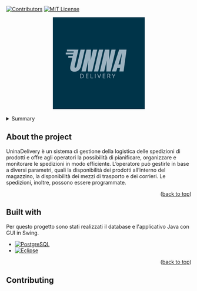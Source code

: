 <a name="readme-top"></a>

[![Contributors][contributors-shield]][contributors-url]
[![MIT License][license-shield]][license-url]

<!-- Icona -->
<p align="center">
  <img src="https://raw.githubusercontent.com/fedeeey/Unina-Delivery/main/src/Images/UninaHome.png" alt=" ">
</p>

<!-- Menu a tendina -->
<details>
  <summary>Summary</summary>
  <ol>
  <li> <a href="#about-the-project">About The Project</a>
  <li><a href="#built-with">Built With</a></li>
  <li><a href="#contributing">Contributing</a></li>
  <li><a href="#license">License</a></li>
  <li><a href="#contact">Contact</a></li>
  <li><a href="#acknowledgments">Acknowledgments</a></li>
  </ol>
</details>

<!-- About the project -->
## About the project
UninaDelivery è un sistema di gestione della logistica delle spedizioni di prodotti e offre agli operatori la possibilità di pianificare, organizzare e monitorare le spedizioni in modo efficiente. L’operatore può gestirle in base a diversi parametri, quali la disponibilità dei prodotti all’interno del magazzino, la disponibilità dei mezzi di trasporto e dei corrieri. Le spedizioni, inoltre, possono essere programmate.

<p align="right">(<a href="#readme-top">back to top</a>)</p>

<!-- Built with -->
## Built with
Per questo progetto sono stati realizzati il database e l'applicativo Java con GUI in Swing.
* [![PostgreSQL][PostgreSQL-logo]][PostgreSQL-url]
* [![Eclipse][Eclipse-logo]][Eclipse-url]

<p align="right">(<a href="#readme-top">back to top</a>)</p>

<!-- Contributing -->
## Contributing


[contributors-shield]: https://img.shields.io/github/contributors/fedeeey/Unina-Delivery.svg?style=for-the-badge
[contributors-url]: https://github.com/fedeeey/Unina-Delivery/graphs/contributors

[license-shield]: https://img.shields.io/github/license/fedeeey/Unina-Delivery.svg?style=for-the-badge
[license-url]: https://github.com/fedeeey/Unina-Delivery/blob/main/LICENSE

[PostgreSQL-logo]: https://img.shields.io/badge/PostgreSQL-336791?style=for-the-badge&logo=postgresql&logoColor=white
[PostgreSQL-url]: https://www.postgresql.org/

[Eclipse-logo]: https://img.shields.io/badge/Eclipse-2C2255?style=for-the-badge&logo=eclipse&logoColor=white
[Eclipse-url]: https://www.eclipse.org/
